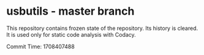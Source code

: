 # usbutils - master branch

This repository contains frozen state of the repository.
Its history is cleared. It is used only for static code
analysis with Codacy.

Commit Time: 1708407488